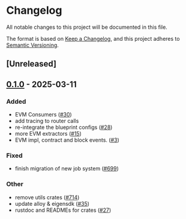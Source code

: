 # Changelog

All notable changes to this project will be documented in this file.

The format is based on [Keep a Changelog](https://keepachangelog.com/en/1.0.0/),
and this project adheres to [Semantic Versioning](https://semver.org/spec/v2.0.0.html).

## [Unreleased]

## [0.1.0](https://github.com/tangle-network/blueprint/releases/tag/blueprint-evm-extra-v0.1.0) - 2025-03-11

### Added

- EVM Consumers ([#30](https://github.com/tangle-network/blueprint/pull/30))
- add tracing to router calls
- re-integrate the blueprint configs ([#28](https://github.com/tangle-network/blueprint/pull/28))
- more EVM extractors ([#15](https://github.com/tangle-network/blueprint/pull/15))
- EVM impl, contract and block events. ([#3](https://github.com/tangle-network/blueprint/pull/3))

### Fixed

- finish migration of new job system ([#699](https://github.com/tangle-network/blueprint/pull/699))

### Other

- remove utils crates ([#714](https://github.com/tangle-network/blueprint/pull/714))
- update alloy & eigensdk ([#35](https://github.com/tangle-network/blueprint/pull/35))
- rustdoc and READMEs for crates ([#27](https://github.com/tangle-network/blueprint/pull/27))
